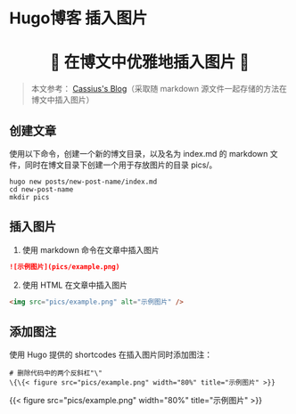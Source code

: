 # Hugo博客 插入图片


# <center>🚀 在博文中优雅地插入图片 🚀</center>

> 本文参考：
> [Cassius's Blog](https://www.yuweihung.com/posts/2021/hugo-blog-picture/#:~:text=Hugo%20%E6%99%AE%E9%81%8D%E7%9A%84%E6%96%B0%E5%BB%BA%E5%8D%9A%E6%96%87%E7%9A%84%E6%96%B9%E5%BC%8F%E6%98%AF%20hugo%20new,posts%2Fnew-post.md%20%EF%BC%8C%E8%BF%99%E6%A0%B7%E6%88%91%E4%BB%AC%E5%8F%AF%E4%BB%A5%E5%B0%86%E5%9B%BE%E7%89%87%E9%83%BD%E5%AD%98%E6%94%BE%E5%9C%A8%20Blog%2Fstatic%2F%20%E7%9B%AE%E5%BD%95%E4%B8%8B%EF%BC%8C%E8%BF%99%E6%A0%B7%E7%BB%8F%E8%BF%87%E7%BC%96%E8%AF%91%E4%B9%8B%E5%90%8E%E5%9B%BE%E7%89%87%E4%BC%9A%E5%AD%98%E6%94%BE%E5%88%B0%E7%BD%91%E7%AB%99%E7%9A%84%E6%A0%B9%E7%9B%AE%E5%BD%95%E3%80%82)（采取随 markdown 源文件一起存储的方法在博文中插入图片）

## 创建文章
使用以下命令，创建一个新的博文目录，以及名为 index.md 的 markdown 文件，同时在博文目录下创建一个用于存放图片的目录 pics/。
```text
hugo new posts/new-post-name/index.md
cd new-post-name
mkdir pics
```

## 插入图片
1. 使用 markdown 命令在文章中插入图片
```markdown
![示例图片](pics/example.png)
```
2. 使用 HTML 在文章中插入图片
```html
<img src="pics/example.png" alt="示例图片" />
```

## 添加图注
使用 Hugo 提供的 shortcodes 在插入图片同时添加图注：
```text
# 删除代码中的两个反斜杠"\"
\{\{< figure src="pics/example.png" width="80%" title="示例图片" >}}
```

{{< figure src="pics/example.png" width="80%" title="示例图片" >}}

